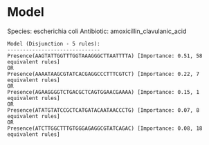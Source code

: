 
# Model

Species: escherichia coli
Antibiotic: amoxicillin_clavulanic_acid

```
Model (Disjunction - 5 rules):
------------------------------
Presence(AAGTATTGGTTTGGTAAAGGGCTTAATTTTA) [Importance: 0.51, 58 equivalent rules]
OR
Presence(AAAATAAGCGTATCACGAGGCCCTTTCGTCT) [Importance: 0.22, 7 equivalent rules]
OR
Presence(AGAAGGGGTCTGACGCTCAGTGGAACGAAAA) [Importance: 0.15, 1 equivalent rules]
OR
Presence(ATATGTATCCGCTCATGATACAATAACCCTG) [Importance: 0.07, 8 equivalent rules]
OR
Presence(ATCTTGGCTTTGTGGGAGAGGCGTATCAGAC) [Importance: 0.08, 18 equivalent rules]

```

